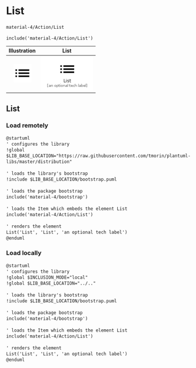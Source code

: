 # List


```text
material-4/Action/List
```

```text
include('material-4/Action/List')
```



| Illustration | List |
| :---: | :---: |
| ![illustration for Illustration](../../material-4/Action/List.png) | ![illustration for List](../../material-4/Action/List.Local.png) |




## List

### Load remotely
```plantuml
@startuml
' configures the library
!global $LIB_BASE_LOCATION="https://raw.githubusercontent.com/tmorin/plantuml-libs/master/distribution"

' loads the library's bootstrap
!include $LIB_BASE_LOCATION/bootstrap.puml

' loads the package bootstrap
include('material-4/bootstrap')

' loads the Item which embeds the element List
include('material-4/Action/List')

' renders the element
List('List', 'List', 'an optional tech label')
@enduml
```

### Load locally
```plantuml
@startuml
' configures the library
!global $INCLUSION_MODE="local"
!global $LIB_BASE_LOCATION="../.."

' loads the library's bootstrap
!include $LIB_BASE_LOCATION/bootstrap.puml

' loads the package bootstrap
include('material-4/bootstrap')

' loads the Item which embeds the element List
include('material-4/Action/List')

' renders the element
List('List', 'List', 'an optional tech label')
@enduml
```

